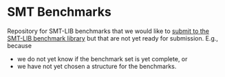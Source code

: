 # SMT Benchmarks
Repository for SMT-LIB benchmarks that we would like to [submit to the SMT-LIB benchmark library](https://clc-gitlab.cs.uiowa.edu:2443/SMT-LIB-benchmarks-tmp/benchmarks-pending) but that are not yet ready for submission. E.g., because 
* we do not yet know if the benchmark set is yet complete, or
* we have not yet chosen a structure for the benchmarks.
